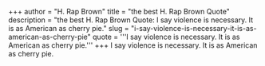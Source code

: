 +++
author = "H. Rap Brown"
title = "the best H. Rap Brown Quote"
description = "the best H. Rap Brown Quote: I say violence is necessary. It is as American as cherry pie."
slug = "i-say-violence-is-necessary-it-is-as-american-as-cherry-pie"
quote = '''I say violence is necessary. It is as American as cherry pie.'''
+++
I say violence is necessary. It is as American as cherry pie.

